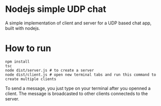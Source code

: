 # Nodejs simple UDP chat
A simple implementation of client and server for a UDP based chat app, built with nodejs.

# How to run

```
npm install
tsc
node dist/server.js # to create a server
node dist/client.js # open new terminal tabs and run this command to create multiple clients
```

To send a message, you just type on your terminal after you openned a client. The message is broadcasted to other clients connecteds to the server.
